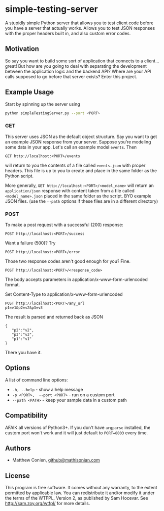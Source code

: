 simple-testing-server
=====================

A stupidly simple Python server that allows you to test client code before you have a server that actually works.
Allows you to test JSON responses with the proper headers built in, and also custom error codes.



Motivation
---

So say you want to build some sort of application that connects to a client... great! But how are you going to deal with separating the development between the application logic and the backend API? Where are your API calls supposed to go before that server exists? Enter this project.

Example Usage
---

Start by spinning up the server using

```sh
python simpleTestingServer.py --port <PORT>
```

### GET

This server uses JSON as the default object structure. Say you want to get an example JSON response from your server.
Suppose you're modeling some data in your app. Let's call an example model ```events```. Then 

```GET http://localhost:<PORT>/events``` 

will return to you the contents of a 
file called ```events.json``` with proper headers. This file is up to you to create and place in the same folder as the Python script.

More generally, ```GET http://localhost:<PORT>/<model_name>``` will return an ```application/json``` response 
with content taken from a file called ```<model_name>.json``` placed in the same folder as the script.
BYO example JSON files. (use the ```--path``` options if these files are in a different directory)

### POST

To make a post request with a successful (200) response:

```POST http://localhost:<PORT>/success```

Want a failure (500)? Try

```POST http://localhost:<PORT>/error```

Those two response codes aren't good enough for you? Fine.

```POST http://localhost:<PORT>/<response_code>```

The body accepts parameters in application/x-www-form-urlencoded format.

Set Content-Type to application/x-www-form-urlencoded

    POST http://localhost:<PORT>/any_url
    p1=v1&p2=v2&p3=v3

The result is parsed and returned back as JSON

    {
       "p2":"v2",
       "p3":"v3",
       "p1":"v1"
    }


There you have it.

Options
---

A list of command line options:

* ```-h, --help``` - show a help message
* ```-p <PORT>,  --port <PORT>``` - run on a custom port
* ```--path <PATH>``` - keep your sample data in a custom path

Compatibility
---

AFAIK all versions of Python3+. If you don't have ```argparse``` installed, the custom port won't 
work and it will just default to ```PORT=8003``` every time.


Authors
-----

- Matthew Conlen, github@mathisonian.com

License
-----

This program is free software. It comes without any warranty, to
the extent permitted by applicable law. You can redistribute it
and/or modify it under the terms of the WTFPL, Version 2, as
published by Sam Hocevar. See http://sam.zoy.org/wtfpl/
for more details.
